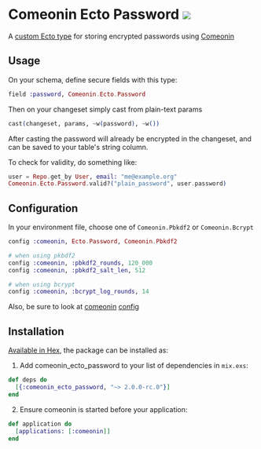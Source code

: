 # Comeonin Ecto Password  <a href="https://travis-ci.org/vic/comeonin_ecto_password"><img src="https://travis-ci.org/vic/comeonin_ecto_password.svg"></a>

A [custom Ecto type](https://hexdocs.pm/ecto/Ecto.Type.html#summary) for storing encrypted passwords using [Comeonin](https://github.com/elixircnx/comeonin)

## Usage

On your schema, define secure fields with this type:

```elixir
field :password, Comeonin.Ecto.Password
```

Then on your changeset simply cast from plain-text params

```elixir
cast(changeset, params, ~w(password), ~w())
```

After casting the password will already be encrypted
in the changeset, and can be saved to your table's
string column.

To check for validity, do something like:

```elixir
user = Repo.get_by User, email: "me@example.org"
Comeonin.Ecto.Password.valid?("plain_password", user.password)
```

## Configuration

In your environment file, choose one of `Comeonin.Pbkdf2` or `Comeonin.Bcrypt`

```elixir
config :comeonin, Ecto.Password, Comeonin.Pbkdf2

# when using pkbdf2
config :comeonin, :pbkdf2_rounds, 120_000
config :comeonin, :pbkdf2_salt_len, 512

# when using bcrypt
config :comeonin, :bcrypt_log_rounds, 14
```

Also, be sure to look at [comeonin](https://github.com/elixircnx/comeonin#installation) [config](http://hexdocs.pm/comeonin/Comeonin.Config.html)

## Installation

[Available in Hex](https://hex.pm/packages/comeonin_ecto_password), the package can be installed as:

  1. Add comeonin_ecto_password to your list of dependencies in `mix.exs`:

```elixir
def deps do
  [{:comeonin_ecto_password, "~> 2.0.0-rc.0"}]
end
```

  2. Ensure comeonin is started before your application:

```elixir
def application do
  [applications: [:comeonin]]
end
```
